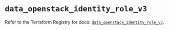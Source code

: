 # `data_openstack_identity_role_v3`

Refer to the Terraform Registry for docs: [`data_openstack_identity_role_v3`](https://registry.terraform.io/providers/terraform-provider-openstack/openstack/3.0.0/docs/data-sources/identity_role_v3).
